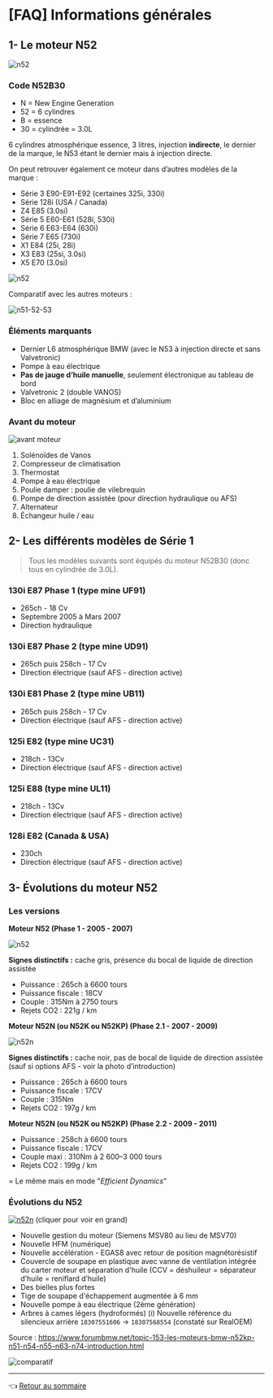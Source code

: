 # [FAQ] Informations générales

## 1- Le moteur N52

![n52](../images/N52/N50_01.jpg)

### Code N52B30

- N = New Engine Generation
- 52 = 6 cylindres
- B = essence
- 30 = cylindrée = 3.0L

6 cylindres atmosphérique essence, 3 litres, injection **indirecte**, le dernier de la marque, le N53 étant le dernier mais à injection directe.

On peut retrouver également ce moteur dans d’autres modèles de la marque :

- Série 3 E90-E91-E92 (certaines 325i, 330i)
- Série 128i (USA / Canada)
- Z4 E85 (3.0si)
- Série 5 E60-E61 (528i, 530i)
- Série 6 E63-E64 (630i)
- Série 7 E65 (730i)
- X1 E84 (25i, 28i)
- X3 E83 (25si, 3.0si)
- X5 E70 (3.0si)

![n52](../images/N52/N52_02.jpg)

Comparatif avec les autres moteurs :

![n51-52-53](../images/N52/n51_n52_n53.jpg)

### Éléments marquants

- Dernier L6 atmosphérique BMW (avec le N53 à injection directe et sans Valvetronic)
- Pompe à eau électrique
- **Pas de jauge d’huile manuelle**, seulement électronique au tableau de bord
- Valvetronic 2 (double VANOS)
- Bloc en alliage de magnésium et d’aluminium

### Avant du moteur

![avant moteur](../images/N52/n52_avant_moteur.jpg)

1. Solénoïdes de Vanos
1. Compresseur de climatisation
1. Thermostat
1. Pompe à eau électrique
1. Poulie damper : poulie de vilebrequin
1. Pompe de direction assistée (pour direction hydraulique ou AFS)
1. Alternateur
1. Échangeur huile / eau

## 2- Les différents modèles de Série 1

> Tous les modèles suivants sont équipés du moteur N52B30 (donc tous en cylindrée de 3.0L).

### 130i E87 Phase 1 (type mine UF91)

- 265ch - 18 Cv
- Septembre 2005 à Mars 2007
- Direction hydraulique

### 130i E87 Phase 2 (type mine UD91)

- 265ch puis 258ch - 17 Cv
- Direction électrique (sauf AFS - direction active)

### 130i E81 Phase 2 (type mine UB11)

- 265ch puis 258ch - 17 Cv
- Direction électrique (sauf AFS - direction active)

### 125i E82 (type mine UC31)

- 218ch - 13Cv
- Direction électrique (sauf AFS - direction active)

### 125i E88 (type mine UL11)

- 218ch - 13Cv
- Direction électrique (sauf AFS - direction active)

### 128i E82 (Canada & USA)

- 230ch
- Direction électrique (sauf AFS - direction active)

## 3- Évolutions du moteur N52

### Les versions

**Moteur N52 (Phase 1 - 2005 - 2007)**

![n52](../images/N52/n52_phase1.jpg)

**Signes distinctifs :** cache gris, présence du bocal de liquide de direction assistée

- Puissance : 265ch à 6600 tours
- Puissance fiscale : 18CV
- Couple : 315Nm à 2750 tours
- Rejets CO2 : 221g / km

**Moteur N52N (ou N52K ou N52KP) (Phase 2.1 - 2007 - 2009)**

![n52n](../images/N52/N52N_02.jpg)

**Signes distinctifs :** cache noir, pas de bocal de liquide de direction assistée (sauf si options AFS - voir la photo d’introduction)

- Puissance : 265ch à 6600 tours
- Puissance fiscale : 17CV
- Couple : 315Nm
- Rejets CO2 : 197g / km

**Moteur N52N (ou N52K ou N52KP)  (Phase 2.2 - 2009 - 2011)**

- Puissance : 258ch à 6600 tours
- Puissance fiscale : 17CV
- Couple maxi : 310Nm à 2 600–3 000 tours
- Rejets CO2 : 199g / km

= Le même mais en mode "_Efficient Dynamics_"

### Évolutions du N52

[![n52n](../images/N52/N52N_01.jpg)](../images/N52/N52N_full.jpg) (cliquer pour voir en grand)

- Nouvelle gestion du moteur (Siemens MSV80 au lieu de MSV70)
- Nouvelle HFM (numérique)
- Nouvelle accélération - EGAS8 avec retour de position magnétorésistif
- Couvercle de soupape en plastique avec vanne de ventilation intégrée du carter moteur et séparation d'huile (CCV = déshuileur = séparateur d’huile = reniflard d’huile)
- Des bielles plus fortes
- Tige de soupape d'échappement augmentée à 6 mm
- Nouvelle pompe à eau électrique (2ème génération)
- Arbres à cames légers (hydroformés)
(i) Nouvelle référence du silencieux arrière `18307551606` -> `18307568554` (constaté sur RealOEM)

Source : <https://www.forumbmw.net/topic-153-les-moteurs-bmw-n52kp-n51-n54-n55-n63-n74-introduction.html>

![comparatif](../images/N52/tableau_n52_comparatif.jpg)

---
:point_left: [Retour au sommaire](../README.md#sommaire)
